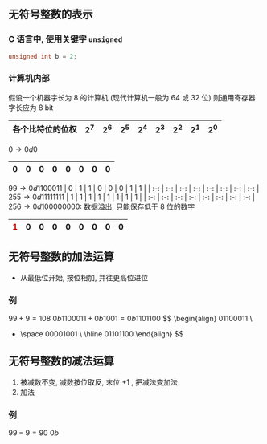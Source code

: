 ## 无符号整数的表示
### C 语言中, 使用关键字 `unsigned`
```c
unsigned int b = 2;
```
### 计算机内部
假设一个机器字长为 8 的计算机 (现代计算机一般为 64 或 32 位)
则通用寄存器字长应为 8 bit

| **各个比特位的位权** | $2^7$ | $2^6$ | $2^5$ | $2^4$ | $2^3$ | $2^2$ | $2^1$ | $2^0$ |
| :----------: | :---: | :---: | :---: | :---: | :---: | :---: | :---: | :---: |
$0 \to 0d0$

| $0$ | $0$ | $0$ | $0$ | $0$ | $0$ | $0$ | $0$ |
| :-: | :-: | :-: | :-: | :-: | :-: | :-: | :-: |
$99 \to 0d1100011$
| $0$ | $1$ | $1$ | $0$ | $0$ | $0$ | $1$ | $1$ |
| :-: | :-: | :-: | :-: | :-: | :-: | :-: | :-: |
$255 \to 0d11111111$
| $1$ | $1$ | $1$ | $1$ | $1$ | $1$ | $1$ | $1$ |
| :-: | :-: | :-: | :-: | :-: | :-: | :-: | :-: |
$256 \to 0d100000000$: 数据溢出, 只能保存低于 8 位的数字

| <font color="#c00000">$1$</font> | $0$ | $0$ | $0$ | $0$ | $0$ | $0$ | $0$ | $0$ |
| :------------------------------: | :-: | :-: | :-: | :-: | :-: | :-: | :-: | :-: |
## 无符号整数的加法运算
- 从最低位开始, 按位相加, 并往更高位进位
### 例
$99 + 9 = 108$
$0b1100011 + 0b1001 = 0b1101100$
$$
\begin{align}
01100011 \\
+ \space 00001001 \\
\hline
01101100
\end{align}
$$
## 无符号整数的减法运算
1. 被减数不变, 减数按位取反, 末位 $+1$ , 把减法变加法
2. 加法
### 例
$99-9=90$
$0b$
